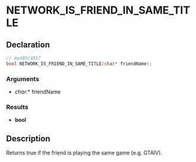 # NETWORK_IS_FRIEND_IN_SAME_TITLE

## Declaration
```cpp
// 0x4B5C4957
bool NETWORK_IS_FRIEND_IN_SAME_TITLE(char* friendName);
```

### Arguments
- **char*:** friendName

### Results
- **bool**

## Description
Returns true if the friend is playing the same game (e.g. GTAIV).